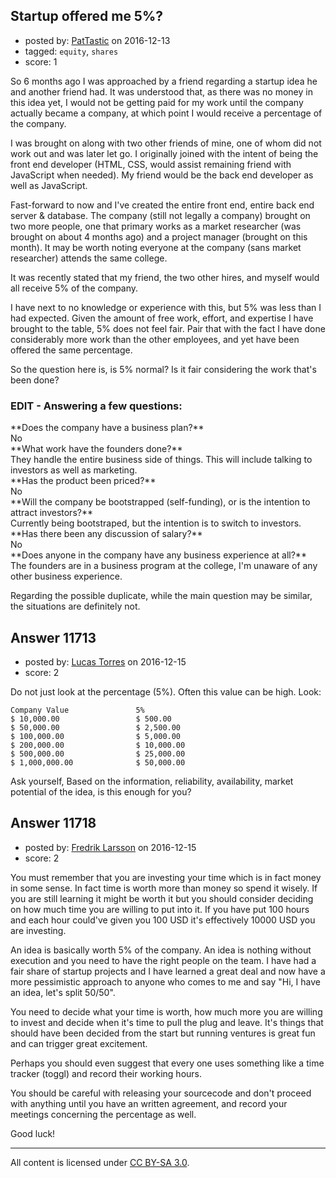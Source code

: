 ## Startup offered me 5%?

- posted by: [PatTastic](https://stackexchange.com/users/9839190/pattastic) on 2016-12-13
- tagged: `equity`, `shares`
- score: 1

So 6 months ago I was approached by a friend regarding a startup idea he and another friend had. It was understood that, as there was no money in this idea yet, I would not be getting paid for my work until the company actually became a company, at which point I would receive a percentage of the company.

I was brought on along with two other friends of mine, one of whom did not work out and was later let go. I originally joined with the intent of being the front end developer (HTML, CSS, would assist remaining friend with JavaScript when needed). My friend would be the back end developer as well as JavaScript.

Fast-forward to now and I've created the entire front end, entire back end server & database. The company (still not legally a company) brought on two more people, one that primary works as a market researcher (was brought on about 4 months ago) and a project manager (brought on this month). It may be worth noting everyone at the company (sans market researcher) attends the same college.

It was recently stated that my friend, the two other hires, and myself would all receive 5% of the company.

I have next to no knowledge or experience with this, but 5% was less than I had expected. Given the amount of free work, effort, and expertise I have brought to the table, 5% does not feel fair. Pair that with the fact I have done considerably more work than the other employees, and yet have been offered the same percentage.

So the question here is, is 5% normal? Is it fair considering the work that's been done?

<h3>EDIT - Answering a few questions:<br></h3>
**Does the company have a business plan?**
<br>No<br>
**What work have the founders done?**
<br>They handle the entire business side of things. This will include talking to investors as well as marketing.<br>
**Has the product been priced?**
<br>No<br>
**Will the company be bootstrapped (self-funding), or is the intention to attract investors?**
<br>Currently being bootstraped, but the intention is to switch to investors.<br>
**Has there been any discussion of salary?**
<br>No<br>
**Does anyone in the company have any business experience at all?**
<br>The founders are in a business program at the college, I'm unaware of any other business experience.<br>

Regarding the possible duplicate, while the main question may be similar, the situations are definitely not.


## Answer 11713

- posted by: [Lucas Torres](https://stackexchange.com/users/5780883/lucas-torres) on 2016-12-15
- score: 2

Do not just look at the percentage (5%). Often this value can be high. Look:

    Company Value               5%
    $ 10,000.00                 $ 500.00
    $ 50,000.00                 $ 2,500.00
    $ 100,000.00                $ 5,000.00
    $ 200,000.00                $ 10,000.00
    $ 500,000.00                $ 25,000.00
    $ 1,000,000.00              $ 50,000.00


Ask yourself,
Based on the information, reliability, availability, market potential of the idea, is this enough for you?


## Answer 11718

- posted by: [Fredrik Larsson](https://stackexchange.com/users/7700855/fredrik-larsson) on 2016-12-15
- score: 2

You must remember that you are investing your time which is in fact money in some sense. In fact time is worth more than money so spend it wisely. If you are still learning it might be worth it but you should consider deciding on how much time you are willing to put into it. If you have put 100 hours and each hour could've given you 100 USD it's effectively 10000 USD you are investing.

An idea is basically worth 5% of the company. An idea is nothing without execution and you need to have the right people on the team. I have had a fair share of startup projects and I have learned a great deal and now have a more pessimistic approach to anyone who comes to me and say "Hi, I have an idea, let's split 50/50".

You need to decide what your time is worth, how much more you are willing to invest and decide when it's time to pull the plug and leave. It's things that should have been decided from the start but running ventures is great fun and can trigger great excitement.

Perhaps you should even suggest that every one uses something like a time tracker (toggl) and record their working hours.

You should be careful with releasing your sourcecode and don't proceed with anything until you have an written agreement, and record your meetings concerning the percentage as well.

Good luck!



---

All content is licensed under [CC BY-SA 3.0](https://creativecommons.org/licenses/by-sa/3.0/).
